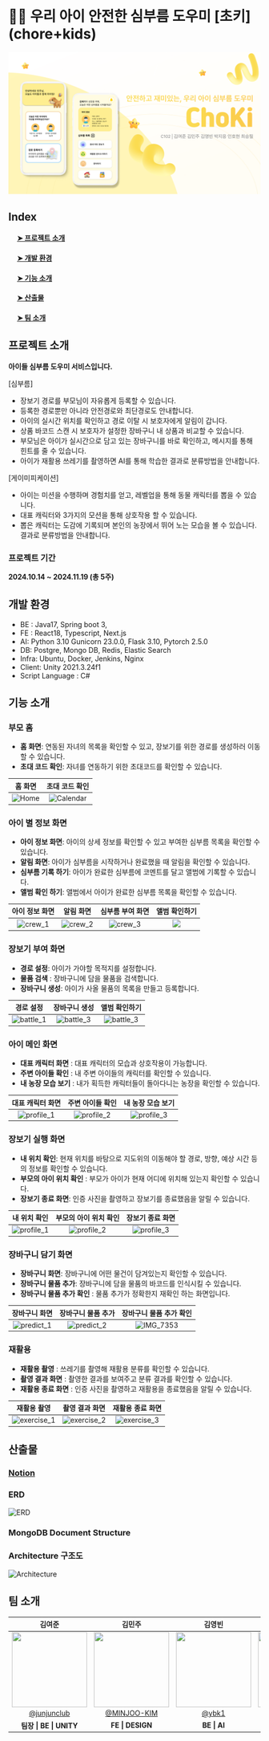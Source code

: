 # 🐥🧺 우리 아이 안전한 심부름 도우미 [초키] (chore+kids)

![image.png](./image.png)

## Index

#### &emsp; [➤ 프로젝트 소개](##-프로젝트-소개)<br>

#### &emsp; [➤ 개발 환경](##-개발-환경)<br>

#### &emsp; [➤ 기능 소개](##-기능-소개)<br>

#### &emsp; [➤ 산출물](##-산출물)<br>

#### &emsp; [➤ 팀 소개](##-팀-소개)<br>

## 프로젝트 소개

**아이들 심부름 도우미 서비스입니다.**

[심부름]

- 장보기 경로를 부모님이 자유롭게 등록할 수 있습니다.
- 등록한 경로뿐만 아니라 안전경로와 최단경로도 안내합니다.
- 아이의 실시간 위치를 확인하고 경로 이탈 시 보호자에게 알림이 갑니다.
- 상품 바코드 스캔 시 보호자가 설정한 장바구니 내 상품과 비교할 수 있습니다.
- 부모님은 아이가 실시간으로 담고 있는 장바구니를 바로 확인하고, 메시지를 통해 힌트를 줄 수 있습니다.
- 아이가 재활용 쓰레기를 촬영하면 AI를 통해 학습한 결과로 분류방법을 안내합니다.

[게이미피케이션]

- 아이는 미션을 수행하며 경험치를 얻고, 레벨업을 통해 동물 캐릭터를 뽑을 수 있습니다.
- 대표 캐릭터와 3가지의 모션을 통해 상호작용 할 수 있습니다.
- 뽑은 캐릭터는 도감에 기록되며 본인의 농장에서 뛰어 노는 모습을 볼 수 있습니다.결과로 분류방법을 안내합니다.

### 프로젝트 기간

**2024.10.14 ~ 2024.11.19 (총 5주)**

## 개발 환경

- BE : Java17, Spring boot 3,
- FE : React18, Typescript, Next.js
- AI: Python 3.10 Gunicorn 23.0.0, Flask 3.10, Pytorch 2.5.0
- DB: Postgre, Mongo DB, Redis, Elastic Search
- Infra: Ubuntu, Docker, Jenkins, Nginx
- Client: Unity 2021.3.24f1
- Script Language : C#

## 기능 소개

### 부모 홈

- **홈 화면**: 연동된 자녀의 목록을 확인할 수 있고, 장보기를 위한 경로를 생성하러 이동할 수 있습니다.
- **초대 코드 확인**: 자녀를 연동하기 위한 초대코드를 확인할 수 있습니다.

|                  홈 화면                  |                초대 코드 확인                 |
| :---------------------------------------: | :-------------------------------------------: |
| ![Home](https://i.imgur.com/nmvNJ1Z.jpeg) | ![Calendar](https://i.imgur.com/wnTSHCV.jpeg) |

### 아이 별 정보 화면

- **아이 정보 화면**: 아이의 상세 정보를 확인할 수 있고 부여한 심부름 목록을 확인할 수 있습니다.
- **알림 화면**: 아이가 심부름을 시작하거나 완료했을 때 알림을 확인할 수 있습니다.
- **심부름 기록 하기**: 아이가 완료한 심부름에 코멘트를 달고 앨범에 기록할 수 있습니다.
- **앨범 확인 하기**: 앨범에서 아이가 완료한 심부름 목록을 확인할 수 있습니다.

|               아이 정보 화면                |                  알림 화면                  |              심부름 부여 화면               |             앨범 확인하기             |
| :-----------------------------------------: | :-----------------------------------------: | :-----------------------------------------: | :-----------------------------------: |
| ![crew_1](https://i.imgur.com/wlgzwI5.jpeg) | ![crew_2](https://i.imgur.com/asqgNFf.jpeg) | ![crew_3](https://i.imgur.com/es0WLRf.jpeg) | ![](https://i.imgur.com/JOqdfXT.jpeg) |

### 장보기 부여 화면

- **경로 설정**: 아이가 가야할 목적지를 설정합니다.
- **물품 검색** : 장바구니에 담을 물품을 검색합니다.
- **장바구니 생성**: 아이가 사올 물품의 목록을 만들고 등록합니다.

|                   경로 설정                   |                 장바구니 생성                 |                 앨범 확인하기                 |
| :-------------------------------------------: | :-------------------------------------------: | :-------------------------------------------: |
| ![battle_1](https://i.imgur.com/oO98tyG.jpeg) | ![battle_3](https://i.imgur.com/MllRQby.jpeg) | ![battle_3](https://i.imgur.com/8TIKO51.jpeg) |

### 아이 메인 화면

- **대표 캐릭터 화면** : 대표 캐릭터의 모습과 상호작용이 가능합니다.
- **주변 아이들 확인** : 내 주변 아이들의 캐릭터를 확인할 수 있습니다.
- **내 농장 모습 보기** : 내가 획득한 캐릭터들이 돌아다니는 농장을 확인할 수 있습니다.

|                대표 캐릭터 화면                |                주변 아이들 확인                |               내 농장 모습 보기                |
| :--------------------------------------------: | :--------------------------------------------: | :--------------------------------------------: |
| ![profile_1](https://i.imgur.com/sCPB4Lg.jpeg) | ![profile_2](https://i.imgur.com/tlHdWsp.jpeg) | ![profile_3](https://i.imgur.com/eLyyk6E.jpeg) |

### 장보기 실행 화면

- **내 위치 확인**: 현재 위치를 바탕으로 지도위의 이동해야 할 경로, 방향, 예상 시간 등의 정보를 확인할 수 있습니다.
- **부모의 아이 위치 확인** : 부모가 아이가 현재 어디에 위치해 있는지 확인할 수 있습니다.
- **장보기 종료 화면**: 인증 사진을 촬영하고 장보기를 종료했음을 알릴 수 있습니다.

|                  내 위치 확인                  |             부모의 아이 위치 확인              |                장보기 종료 화면                |
| :--------------------------------------------: | :--------------------------------------------: | :--------------------------------------------: |
| ![profile_1](https://i.imgur.com/14RffGa.jpeg) | ![profile_2](https://i.imgur.com/5DWrD2k.jpeg) | ![profile_3](https://i.imgur.com/yQK27UK.jpeg) |

### 장바구니 담기 화면

- **장바구니 화면**: 장바구니에 어떤 물건이 담겨있는지 확인할 수 있습니다.
- **장바구니 물품 추가**: 장바구니에 담을 물품의 바코드를 인식시킬 수 있습니다.
- **장바구니 물품 추가 확인** : 물품 추가가 정확한지 재확인 하는 화면입니다.

|                 장바구니 화면                  |               장바구니 물품 추가               |            장바구니 물품 추가 확인            |
| :--------------------------------------------: | :--------------------------------------------: | :-------------------------------------------: |
| ![predict_1](https://i.imgur.com/MPExYBp.jpeg) | ![predict_2](https://i.imgur.com/cMtTqN5.jpeg) | ![IMG_7353](https://github.com/user-attachments/assets/6dc7501a-3700-4328-af93-3a28c1735c32) |

### 재활용

- **재활용 촬영** : 쓰레기를 촬영해 재활용 분류를 확인할 수 있습니다.
- **촬영 결과 화면** : 촬영한 결과를 보여주고 분류 결과를 확인할 수 있습니다.
- **재활용 종료 화면** : 인증 사진을 촬영하고 재활용을 종료했음을 알릴 수 있습니다.

|                   재활용 촬영                   |                 촬영 결과 화면                  |                재활용 종료 화면                 |
| :---------------------------------------------: | :---------------------------------------------: | :---------------------------------------------: |
| ![exercise_1](https://i.imgur.com/7WU9tAL.jpeg) | ![exercise_2](https://i.imgur.com/DL516qm.jpeg) | ![exercise_3](https://i.imgur.com/KPBr5PT.jpeg) |

## 산출물

### **[Notion](https://www.notion.so/11fde50b9fe481d39f91ced5f94ade24)**

### ERD

![ERD](https://i.imgur.com/zHDn75D.png)

### MongoDB Document Structure

### Architecture 구조도

![Architecture](https://i.imgur.com/eAnuFN5.png)

## 팀 소개

<table>
<thead>
<tr>
<th style="text-align: center;"><strong>김여준</strong></th>
<th style="text-align: center;"><strong>김민주</strong></th>
<th style="text-align: center;"><strong>김영빈</strong></th>
<th style="text-align: center;"><strong>박지응</strong></th>
<th style="text-align: center;"><strong>인호현</strong></th>
<th style="text-align: center;"><strong>최승필</strong></th>
</tr>
</thead>
<tbody>
<tr>
<td align="center"><a href="https://github.com/junjunclub"><img src="https://avatars.githubusercontent.com/u/151982401?v=4" height="150" width="150" style="max-width: 100%;"> <br> @junjunclub</a></td>
<td align="center"><a href="https://github.com/MINJOO-KIM"><img src="https://avatars.githubusercontent.com/u/64532143?v=4" height="150" width="150" style="max-width: 100%;"> <br> @MINJOO-KIM</a></td>
<td align="center"><a href="https://github.com/ybk1"><img src="https://avatars.githubusercontent.com/u/97382736?v=4" height="150" width="150" style="max-width: 100%;"> <br> @ybk1</a></td>
<td align="center"><a href="https://github.com/JiEung2"><img src="https://avatars.githubusercontent.com/u/127590064?v=4" height="150" width="150" style="max-width: 100%;"> <br> @JiEung2</a></td>
<td align="center"><a href="https://github.com/inhohyun"><img src="https://avatars.githubusercontent.com/u/96523102?v=4" height="150" width="150" style="max-width: 100%;"> <br> @inhohyun</a></td>
<td align="center"><a href="https://github.com/piilll"><img src="https://avatars.githubusercontent.com/u/156265354?v=4" height="150" width="150" style="max-width: 100%;"> <br> @piilll</a></td>
</tr>
<tr>
<td align="center"><b>팀장 | BE | UNITY</td>
<td align="center"><b>FE | DESIGN</td>
<td align="center"><b>BE | AI</td>
<td align="center"><b>BE | INFRA</td>
<td align="center"><b>FE | UNITY | QA</td>
<td align="center"><b>FE | DESIGN </td>
</tr>
</tbody>
</table>
